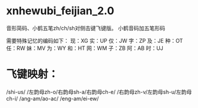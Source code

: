 # xnhewubi_feijian_2.0

音形简码、小鹤五笔zh/ch/sh对侧击键飞键版。
小鹤音码加五笔形码

需要特殊记忆的编码如下：
现：XG 实：UP 仅：JW 字：ZP 及：JE 种：OT 任：RW 妹：MV 为：WY 和：HT 网：WM 子：ZB 阿：AB 时：UJ

# 飞键映射：
/shi-us/
/左韵母zh-o/右韵母sh-a/右韵母ch-e/
/右韵母zh-v/左韵母sh-u/左韵母ch-i/
/ang-am/ao-ac/
/eng-am/ei-ew/

